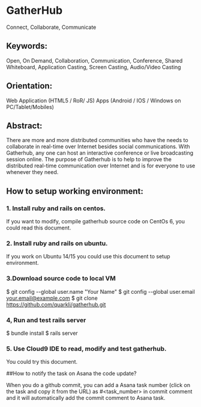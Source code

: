 # GatherHub
Connect, Collaborate, Communicate

## Keywords: 
Open, On Demand, Collaboration, Communication, Conference, Shared Whiteboard, Application Casting, Screen Casting, Audio/Video Casting

## Orientation:
Web Application (HTML5 / RoR/ JS)
Apps (Android / IOS / Windows on PC/Tablet/Mobiles)

## Abstract:
There are more and more distributed communities who have the needs to collaborate in real-time over Internet besides social communications. With Gatherhub, any one can host an interactive conference or live broadcasting session online. The purpose of Gatherhub is to help to improve the distributed real-time communication over Internet and is for everyone to use whenever they need.

## How to setup working environment:
### 1. Install ruby and rails on centos.
If you want to modify, compile gatherhub source code on CentOs 6, you could read this document.

### 2. Install ruby and rails on ubuntu.
If you work on Ubuntu 14/15 you could use this document to setup environment.

### 3.Download source code to local VM
$ git config --global user.name "Your Name"
$ git config --global user.email your.email@example.com
$ git clone https://github.com/quarkli/gatherhub.git

### 4, Run and test rails server
$ bundle install
$ rails server

### 5. Use Cloud9 IDE to read, modify and test gatherhub.
You could try this document.



##How to notify the task on Asana the code update?

When you do a github commit, you can add a Asana task number (click on the task and copy it from the URL) as #<task_number> in commit comment and it will automatically add the commit comment to Asana task.




